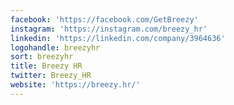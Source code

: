 ```yaml
---
facebook: 'https://facebook.com/GetBreezy'
instagram: 'https://instagram.com/breezy_hr'
linkedin: 'https://linkedin.com/company/3964636'
logohandle: breezyhr
sort: breezyhr
title: Breezy HR
twitter: Breezy_HR
website: 'https://breezy.hr/'
---
```

